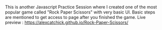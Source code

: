 This is another Javascript Practice Session where I created one of the most popular game called "Rock Paper Scissors" with very basic UI.
Basic steps are mentioned to get access to page after you finished the game.
Live preview : https://alexcatchick.github.io/Rock-Paper-Scissors/
